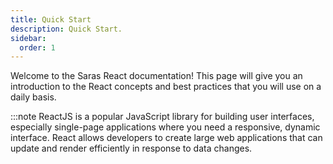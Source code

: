 ```yaml
---
title: Quick Start
description: Quick Start.
sidebar:
  order: 1
---
```




Welcome to the Saras React documentation! This page will give you an introduction to the React concepts and best practices that you will use on a daily basis.

:::note
ReactJS is a popular JavaScript library for building user interfaces, especially single-page applications where you need a responsive, dynamic interface. React allows developers to create large web applications that can update and render efficiently in response to data changes.
